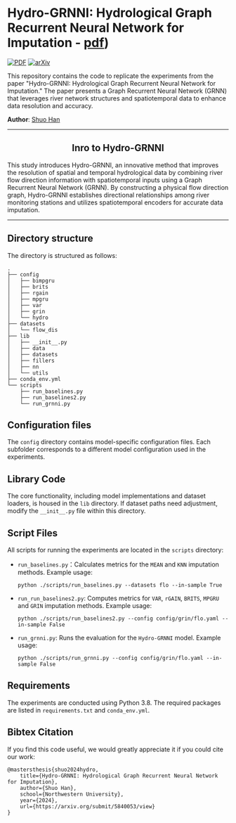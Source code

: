# Hydro-GRNNI: Hydrological Graph Recurrent Neural Network for Imputation - [pdf]([https://openreview.net/pdf?id=kOu3-S3wJ7](https://arxiv.org/submit/5840053/view)))

[![PDF](https://img.shields.io/badge/%E2%87%A9-PDF-orange.svg?style=flat-square)](https://arxiv.org/submit/5840053/view)
[![arXiv](https://img.shields.io/badge/arXiv-6666.66666-b31b1b.svg?style=flat-square)](https://arxiv.org/submit/5840053/view)

This repository contains the code to replicate the experiments from the paper "Hydro-GRNNI: Hydrological Graph Recurrent Neural Network for Imputation." The paper presents a Graph Recurrent Neural Network (GRNN) that leverages river network structures and spatiotemporal data to enhance data resolution and accuracy.

**Author**: [Shuo Han](shuohan2024.1@u.northwestern.edu)

---

<h2 align=center>Inro to Hydro-GRNNI</h2>

This study introduces Hydro-GRNNI, an innovative method that improves the resolution of spatial and temporal hydrological data by combining river flow direction information with spatiotemporal inputs using a Graph Recurrent Neural Network (GRNN). By constructing a physical flow direction graph, Hydro-GRNNI establishes directional relationships among river monitoring stations and utilizes spatiotemporal encoders for accurate data imputation.

---

## Directory structure

The directory is structured as follows:

```
.
├── config
│   ├── bimpgru
│   ├── brits
│   ├── rgain
│   ├── mpgru
│   ├── var
│   ├── grin
│   └── hydro
├── datasets
│   └── flow_dis
├── lib
│   ├── __init__.py
│   ├── data
│   ├── datasets
│   ├── fillers
│   ├── nn
│   └── utils
├── conda_env.yml
└── scripts
    ├── run_baselines.py
    ├── run_baselines2.py
    └── run_grnni.py

```

## Configuration files

The `config` directory contains model-specific configuration files. Each subfolder corresponds to a different model configuration used in the experiments.

## Library Code

The core functionality, including model implementations and dataset loaders, is housed in the `lib` directory. If dataset paths need adjustment, modify the `__init__.py` file within this directory.

## Script Files

All scripts for running the experiments are located in the `scripts` directory:

* `run_baselines.py`：Calculates metrics for the `MEAN` and `KNN` imputation methods. Example usage:

	```
	python ./scripts/run_baselines.py --datasets flo --in-sample True
	```
 * `run_run_baselines2.py`: Computes metrics for `VAR`, `rGAIN`, `BRITS`, `MPGRU` and `GRIN` imputation methods. Example usage:

	```
	python ./scripts/run_baselines2.py --config config/grin/flo.yaml --in-sample False

* `run_grnni.py`: Runs the evaluation for the `Hydro-GRNNI` model. Example usage:

	```
	python ./scripts/run_grnni.py --config config/grin/flo.yaml --in-sample False
	```

## Requirements

The experiments are conducted using Python 3.8. The required packages are listed in `requirements.txt` and `conda_env.yml`.

## Bibtex Citation

If you find this code useful, we would greatly appreciate it if you could cite our work:

```
@mastersthesis{shuo2024hydro,
    title={Hydro-GRNNI: Hydrological Graph Recurrent Neural Network for Imputation},
    author={Shuo Han},
    school={Northwestern University},
    year={2024},
    url={https://arxiv.org/submit/5840053/view}
}
```

